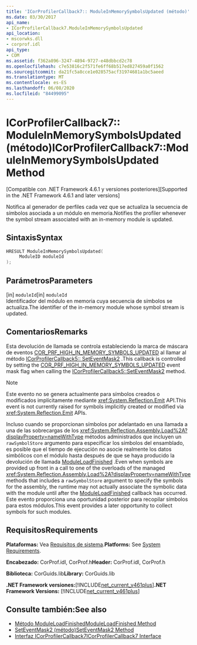 ```yaml
---
title: 'ICorProfilerCallback7:: ModuleInMemorySymbolsUpdated (método)'
ms.date: 03/30/2017
api_name:
- ICorProfilerCallback7.ModuleInMemorySymbolsUpdated
api_location:
- mscorwks.dll
- corprof.idl
api_type:
- COM
ms.assetid: f362a896-3247-4894-9727-e48dbbcd2c78
ms.openlocfilehash: c7e53816c2f571fe6ff68b517ed827459a0f1562
ms.sourcegitcommit: da21fc5a8cce1e028575acf31974681a1bc5aeed
ms.translationtype: MT
ms.contentlocale: es-ES
ms.lasthandoff: 06/08/2020
ms.locfileid: "84499095"
---
```

# <a name="icorprofilercallback7moduleinmemorysymbolsupdated-method"></a><span data-ttu-id="91a38-102">ICorProfilerCallback7:: ModuleInMemorySymbolsUpdated (método)</span><span class="sxs-lookup"><span data-stu-id="91a38-102">ICorProfilerCallback7::ModuleInMemorySymbolsUpdated Method</span></span>
<span data-ttu-id="91a38-103">[Compatible con .NET Framework 4.6.1 y versiones posteriores]</span><span class="sxs-lookup"><span data-stu-id="91a38-103">[Supported in the .NET Framework 4.6.1 and later versions]</span></span>  
  
 <span data-ttu-id="91a38-104">Notifica al generador de perfiles cada vez que se actualiza la secuencia de símbolos asociada a un módulo en memoria.</span><span class="sxs-lookup"><span data-stu-id="91a38-104">Notifies the profiler whenever the symbol stream associated with an in-memory module is updated.</span></span>  
  
## <a name="syntax"></a><span data-ttu-id="91a38-105">Sintaxis</span><span class="sxs-lookup"><span data-stu-id="91a38-105">Syntax</span></span>  
  
```cpp  
HRESULT ModuleInMemorySymbolsUpdated(  
     ModuleID moduleId  
);  
```  
  
## <a name="parameters"></a><span data-ttu-id="91a38-106">Parámetros</span><span class="sxs-lookup"><span data-stu-id="91a38-106">Parameters</span></span>  
 <span data-ttu-id="91a38-107">[in] `moduleId`</span><span class="sxs-lookup"><span data-stu-id="91a38-107">[in] `moduleId`</span></span>  
 <span data-ttu-id="91a38-108">Identificador del módulo en memoria cuya secuencia de símbolos se actualiza.</span><span class="sxs-lookup"><span data-stu-id="91a38-108">The identifier of the in-memory module whose symbol stream is updated.</span></span>  
  
## <a name="remarks"></a><span data-ttu-id="91a38-109">Comentarios</span><span class="sxs-lookup"><span data-stu-id="91a38-109">Remarks</span></span>  
 <span data-ttu-id="91a38-110">Esta devolución de llamada se controla estableciendo la marca de máscara de eventos [COR_PRF_HIGH_IN_MEMORY_SYMBOLS_UPDATED](cor-prf-high-monitor-enumeration.md) al llamar al método [ICorProfilerCallback5:: SetEventMask2](icorprofilerinfo5-seteventmask2-method.md) .</span><span class="sxs-lookup"><span data-stu-id="91a38-110">This callback is controlled by setting the [COR_PRF_HIGH_IN_MEMORY_SYMBOLS_UPDATED](cor-prf-high-monitor-enumeration.md) event mask flag when calling the [ICorProfilerCallback5::SetEventMask2](icorprofilerinfo5-seteventmask2-method.md) method.</span></span>  
  
> [!NOTE]
> <span data-ttu-id="91a38-111">Este evento no se genera actualmente para símbolos creados o modificados implícitamente mediante <xref:System.Reflection.Emit> API.</span><span class="sxs-lookup"><span data-stu-id="91a38-111">This event is not currently raised for symbols implicitly created or modified via <xref:System.Reflection.Emit> APIs.</span></span>  
  
 <span data-ttu-id="91a38-112">Incluso cuando se proporcionan símbolos por adelantado en una llamada a una de las sobrecargas de los <xref:System.Reflection.Assembly.Load%2A?displayProperty=nameWithType> métodos administrados que incluyen un `rawSymbolStore` argumento para especificar los símbolos del ensamblado, es posible que el tiempo de ejecución no asocie realmente los datos simbólicos con el módulo hasta después de que se haya producido la devolución de llamada [ModuleLoadFinished](icorprofilercallback-moduleloadfinished-method.md) .</span><span class="sxs-lookup"><span data-stu-id="91a38-112">Even when symbols are provided up front in a call to one of the overloads of the managed <xref:System.Reflection.Assembly.Load%2A?displayProperty=nameWithType> methods that includes a `rawSymbolStore` argument to specify the symbols for the assembly, the runtime may not actually associate the symbolic data with the module until after the [ModuleLoadFinished](icorprofilercallback-moduleloadfinished-method.md) callback has occurred.</span></span> <span data-ttu-id="91a38-113">Este evento proporciona una oportunidad posterior para recopilar símbolos para estos módulos.</span><span class="sxs-lookup"><span data-stu-id="91a38-113">This event provides a later opportunity to collect symbols for such modules.</span></span>  
  
## <a name="requirements"></a><span data-ttu-id="91a38-114">Requisitos</span><span class="sxs-lookup"><span data-stu-id="91a38-114">Requirements</span></span>  
 <span data-ttu-id="91a38-115">**Plataformas:** Vea [Requisitos de sistema](../../get-started/system-requirements.md).</span><span class="sxs-lookup"><span data-stu-id="91a38-115">**Platforms:** See [System Requirements](../../get-started/system-requirements.md).</span></span>  
  
 <span data-ttu-id="91a38-116">**Encabezado:** CorProf.idl, CorProf.h</span><span class="sxs-lookup"><span data-stu-id="91a38-116">**Header:** CorProf.idl, CorProf.h</span></span>  
  
 <span data-ttu-id="91a38-117">**Biblioteca:** CorGuids.lib</span><span class="sxs-lookup"><span data-stu-id="91a38-117">**Library:** CorGuids.lib</span></span>  
  
 <span data-ttu-id="91a38-118">**.NET Framework versiones:**[!INCLUDE[net_current_v461plus](../../../../includes/net-current-v461plus-md.md)]</span><span class="sxs-lookup"><span data-stu-id="91a38-118">**.NET Framework Versions:** [!INCLUDE[net_current_v461plus](../../../../includes/net-current-v461plus-md.md)]</span></span>  
  
## <a name="see-also"></a><span data-ttu-id="91a38-119">Consulte también:</span><span class="sxs-lookup"><span data-stu-id="91a38-119">See also</span></span>

- [<span data-ttu-id="91a38-120">Método ModuleLoadFinished</span><span class="sxs-lookup"><span data-stu-id="91a38-120">ModuleLoadFinished Method</span></span>](icorprofilercallback-moduleloadfinished-method.md)
- [<span data-ttu-id="91a38-121">SetEventMask2 (método)</span><span class="sxs-lookup"><span data-stu-id="91a38-121">SetEventMask2 Method</span></span>](icorprofilerinfo5-seteventmask2-method.md)
- [<span data-ttu-id="91a38-122">Interfaz ICorProfilerCallback7</span><span class="sxs-lookup"><span data-stu-id="91a38-122">ICorProfilerCallback7 Interface</span></span>](icorprofilercallback7-interface.md)
